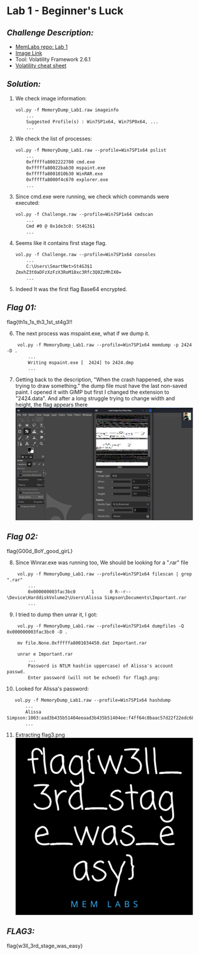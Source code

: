 # Lab 1 - Beginner's Luck 

## *Challenge Description:*
- [MemLabs repo: Lab 1](https://github.com/stuxnet999/MemLabs/tree/master/Lab%201)
- [Image Link](https://mega.nz/#!6l4BhKIb!l8ATZoliB_ULlvlkESwkPiXAETJEF7p91Gf9CWuQI70)
- Tool: Volatility Framework 2.6.1
- [Volatility cheat sheet](https://downloads.volatilityfoundation.org/releases/2.4/CheatSheet_v2.4.pdf)
## *Solution:*
1. We check image information:
    ```
    vol.py -f MemoryDump_Lab1.raw imageinfo
        ...
        Suggested Profile(s) : Win7SP1x64, Win7SP0x64, ...
        ...
    ```

2. We check the list of processes:
    ```
    vol.py -f MemoryDump_Lab1.raw --profile=Win7SP1x64 pslist
        ...
        0xfffffa8002222780 cmd.exe
        0xfffffa80022bab30 mspaint.exe 
        0xfffffa8001010b30 WinRAR.exe
        0xfffffa8000f4c670 explorer.exe 
        ...
    ```

3. Since cmd.exe were running, we check which commands were executed:
    ```
    vol.py -f Challenge.raw --profile=Win7SP1x64 cmdscan
        ...
        Cmd #0 @ 0x1de3c0: St4G3$1
        ...
    ```

4.  Seems like it contains first stage flag.
    ```
    vol.py -f Challenge.raw --profile=Win7SP1x64 consoles
        ...
        C:\Users\SmartNet>St4G3$1                       ZmxhZ3t0aDFzXzFzX3RoM18xc3Rfc3Q0ZzMhIX0=
        ...
    ```
5.  Indeed It was the first flag Base64 encrypted.
## *Flag 01:*
flag{th1s_1s_th3_1st_st4g3!!

6. The next process was mspaint.exe, what if we dump it.  
```
    vol.py -f MemoryDump_Lab1.raw --profile=Win7SP1x64 memdump -p 2424 -D .
        ...
        Writing mspaint.exe [  2424] to 2424.dmp
        ...
```
7.  Getting back to the description, "When the crash happened, she was trying to draw something." the dump file must have the last non-saved paint. I opened it with GIMP but first I changed the extension to "2424.data". And after a long struggle trying to change width and height, the flag appears there
![GIMP second Flag](./images/memlabs01.png)
## *Flag 02:*
flag{G00d_BoY_good_girL}

8. Since Winrar.exe was running too, We should be looking for a ".rar" file   
```
    vol.py -f MemoryDump_Lab1.raw --profile=Win7SP1x64 filescan | grep ".rar"
        ...
        0x000000003fac3bc0      1      0 R--r-- \Device\HarddiskVolume2\Users\Alissa Simpson\Documents\Important.rar
        ...
```
9. I tried to dump then unrar it, I got:
```
    vol.py -f MemoryDump_Lab1.raw --profile=Win7SP1x64 dumpfiles -Q 0x000000003fac3bc0 -D .
```
```
    mv file.None.0xfffffa8001034450.dat Important.rar 
```
```
    unrar e Important.rar
        ...
        Password is NTLM hash(in uppercase) of Alissa's account passwd.
        Enter password (will not be echoed) for flag3.png: 
```
10. Looked for Alissa's password:
 ```
    vol.py -f MemoryDump_Lab1.raw --profile=Win7SP1x64 hashdump
        ...
        Alissa Simpson:1003:aad3b435b51404eeaad3b435b51404ee:f4ff64c8baac57d22f22edc681055ba6:::
        ...
 ``` 
 11. Extracting flag3.png
![Flag3](./images/memlabs02.png)

## *FLAG3:*
flag{w3ll_3rd_stage_was_easy}







